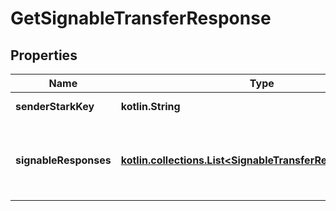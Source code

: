 
# GetSignableTransferResponse

## Properties
Name | Type | Description | Notes
------------ | ------------- | ------------- | -------------
**senderStarkKey** | **kotlin.String** | Sender of the transfer | 
**signableResponses** | [**kotlin.collections.List&lt;SignableTransferResponseDetails&gt;**](SignableTransferResponseDetails.md) | List of transfer responses without the sender stark key |  [optional]



